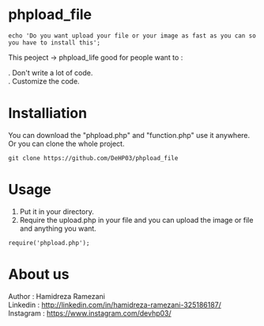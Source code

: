 # phpload_file
``
echo 'Do you want upload your file or your image as fast as you can so you have to install this';
``

This peoject -> phpload_life good for people want to :<br>

. Don't write  a lot of code. <br>
. Customize the code.


# Installiation

You can download the "phpload.php" and "function.php" use it anywhere. Or you can clone the whole project.

``
git clone https://github.com/DeHP03/phpload_file
``

# Usage
1. Put it in your directory.</br>
2. Require the upload.php in your file and you can upload the image or file and anything you want.</br>

``
require('phpload.php');
``
# About us

Author : Hamidreza Ramezani<br>
Linkedin : http://linkedin.com/in/hamidreza-ramezani-325186187/<br>
Instagram : https://www.instagram.com/devhp03/<br>
